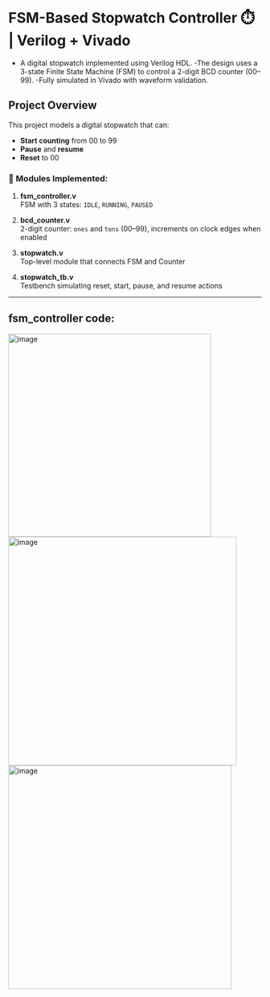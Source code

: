 # FSM-Based Stopwatch Controller ⏱️ | Verilog + Vivado

- A digital stopwatch implemented using Verilog HDL. 
-The design uses a 3-state Finite State Machine (FSM) to control a 2-digit BCD counter (00–99). 
-Fully simulated in Vivado with waveform validation.


##  Project Overview

This project models a digital stopwatch that can:
- **Start counting** from 00 to 99
- **Pause** and **resume**
- **Reset** to 00

### 🧩 Modules Implemented:
1. **fsm_controller.v**  
   FSM with 3 states: `IDLE`, `RUNNING`, `PAUSED`

2. **bcd_counter.v**  
   2-digit counter: `ones` and `tens` (00–99), increments on clock edges when enabled

3. **stopwatch.v**  
   Top-level module that connects FSM and Counter

4. **stopwatch_tb.v**  
   Testbench simulating reset, start, pause, and resume actions

---

## fsm_controller code:
<img width="403" alt="image" src="https://github.com/user-attachments/assets/13a4afaa-3448-4367-89eb-60e548e3def3" />
<img width="454" alt="image" src="https://github.com/user-attachments/assets/8d55299c-3135-40c4-aad1-104ec64d0bfc" />
<img width="444" alt="image" src="https://github.com/user-attachments/assets/0745fd2e-a2cd-4180-bc81-d401c8174883" />



